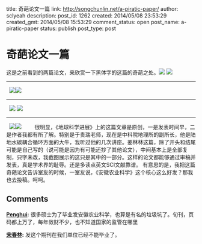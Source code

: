 title: 奇葩论文一篇
link: http://songchunlin.net/a-piratic-paper/
author: sclyeah
description: 
post_id: 1262
created: 2014/05/08 23:53:29
created_gmt: 2014/05/08 15:53:29
comment_status: open
post_name: a-piratic-paper
status: publish
post_type: post

# 奇葩论文一篇

这是之前看到的两篇论文，来欣赏一下黑体字的这篇的奇葩之处。![](http://blogdata.qiniudn.com/zfh.png) ![](http://blogdata.qiniudn.com/jll.png)

* * *

  ![](http://blogdata.qiniudn.com/zfhyw1.png)![](http://blogdata.qiniudn.com/jllcx1.png)

* * *

  ![](http://blogdata.qiniudn.com/zfhyw2.png) ![](http://blogdata.qiniudn.com/jllcx2.png)

* * *

  [ ](http://blogdata.qiniudn.com/jllcx3.png)![](http://blogdata.qiniudn.com/zfhyw3.png)![](http://blogdata.qiniudn.com/jllcx3.png)         很明显，《地球科学进展》上的这篇文章是原创，一是发表时间早，二是作者我都有所了解。特别是于贵瑞老师，现在是中科院地理所的副所长，他是陆地水碳耦合循环方面的大牛，我听过他的几次讲座。姜林林这篇，除了开头和结尾可能是自己写的（说可能是因为有可能还抄了其他论文），中间基本上是全部复制，只字未改，我截图展示的这只是其中的一部分。这样的论文都能够通过审稿并发表，真是学术界的耻辱。还是多读点英文SCI文献靠谱。 有意思的是，我把这篇奇葩论文告诉室友的时候，一室友说，《安徽农业科学》这个核心这么好发？那我也去投稿。呵呵。

## Comments

**[Penghui](#86937 "2016-05-18 11:29:19"):** 很多硕士为了毕业发安徽农业科学，也算是有名的垃圾坑了。旬刊，页码都上万了，每年敛财不少，也不知道国家的监管在哪里

**[宋春林](#86951 "2016-05-19 19:19:48"):** 发这个期刊在我们单位已经不能毕业了。

